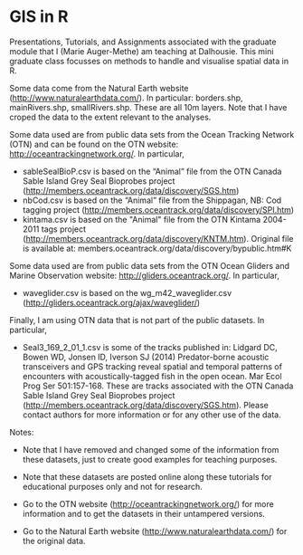 # GIS in R

Presentations, Tutorials, and Assignments associated with the graduate module that I (Marie Auger-Methe) am teaching at Dalhousie. This mini graduate class focusses on methods to handle and visualise spatial data in R.

Some data come from the Natural Earth website (http://www.naturalearthdata.com/). In particular: borders.shp, mainRivers.shp, smallRivers.shp. These are all 10m layers. Note that I have croped the data to the extent relevant to the analyses.

Some data used are from public data sets from the Ocean Tracking Network (OTN) and can be found on the OTN website: http://oceantrackingnetwork.org/. In particular, 
- sableSealBioP.csv is based on the “Animal” file from the OTN Canada Sable Island Grey Seal Bioprobes project (http://members.oceantrack.org/data/discovery/SGS.htm)
- nbCod.csv is based on the “Animal” file from the Shippagan, NB: Cod tagging project (http://members.oceantrack.org/data/discovery/SPI.htm)
- kintama.csv is based on the "Animal" file from the OTN Kintama 2004-2011 tags project (http://members.oceantrack.org/data/discovery/KNTM.htm). Original file is available at: members.oceantrack.org/data/discovery/bypublic.htm#K

Some data used are from public data sets from the OTN Ocean Gliders and Marine Observation website: http://gliders.oceantrack.org/. In particular,
- waveglider.csv is based on the wg_m42_waveglider.csv (http://gliders.oceantrack.org/ajax/waveglider/) 

Finally, I am using OTN data that is not part of the public datasets. In particular, 
- Seal3_169_2_01_1.csv is some of the tracks published in: 
  Lidgard DC, Bowen WD, Jonsen ID, Iverson SJ (2014) Predator-borne acoustic transceivers and GPS tracking reveal spatial and temporal patterns of encounters with acoustically-tagged fish in the open ocean. Mar Ecol Prog Ser 501:157-168. 
  These are tracks associated with the OTN Canada Sable Island Grey Seal Bioprobes project (http://members.oceantrack.org/data/discovery/SGS.htm). Please contact authors for more information or for any other use of the data.

Notes:

- Note that I have removed and changed some of the information from these datasets, just to create good examples for teaching purposes.

- Note that these datasets are posted online along these tutorials for educational purposes only and not for research.

- Go to the OTN website (http://oceantrackingnetwork.org/) for more information and to get the datasets in their untampered versions.

- Go to the Natural Earth website (http://www.naturalearthdata.com/) for the original data.

